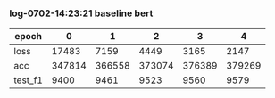 ### log-0702-14:23:21 baseline bert 

| epoch | 0 | 1 | 2 | 3 | 4 |
|  -- | -- | -- | -- | -- | -- |
| loss | 17483 | 7159 | 4449 | 3165 | 2147 |
| acc | 347814 | 366558 | 373074 | 376389 | 379269 |
| test_f1 | 9400 | 9461 | 9523 | 9560 | 9579 |

